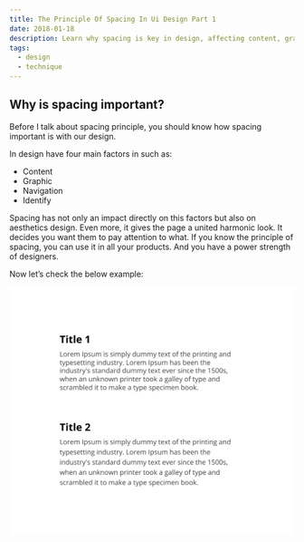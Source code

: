 ```yaml
---
title: The Principle Of Spacing In Ui Design Part 1
date: 2018-01-18
description: Learn why spacing is key in design, affecting content, graphics, navigation, and overall aesthetics to create a balanced, clear, and engaging user interface.
tags:
  - design
  - technique
---
```


## Why is spacing important?

Before I talk about spacing principle, you should know how spacing important is with our design.

In design have four main factors in such as:

- Content
- Graphic
- Navigation
- Identify

Spacing has not only an impact directly on this factors but also on aesthetics design. Even more, it gives the page a united harmonic look. It decides you want them to pay attention to what. If you know the principle of spacing, you can use it in all your products. And you have a power strength of designers.

Now let’s check the below example:

![](assets/the-principle-of-spacing-in-ui-design-part-1_cdf0d4d3eccb21431ec5e9c04b336c24_md5.webp)

